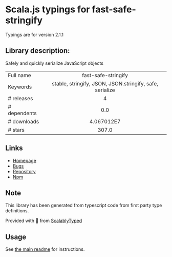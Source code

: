 
# Scala.js typings for fast-safe-stringify

Typings are for version 2.1.1

## Library description:
Safely and quickly serialize JavaScript objects

|                    |                 |
| ------------------ | :-------------: |
| Full name          | fast-safe-stringify |
| Keywords           | stable, stringify, JSON, JSON.stringify, safe, serialize |
| # releases         | 4 |
| # dependents       | 0.0 |
| # downloads        | 4.067012E7 |
| # stars            | 307.0 |

## Links
- [Homepage](https://github.com/davidmarkclements/fast-safe-stringify#readme)
- [Bugs](https://github.com/davidmarkclements/fast-safe-stringify/issues)
- [Repository](https://github.com/davidmarkclements/fast-safe-stringify)
- [Npm](https://www.npmjs.com/package/fast-safe-stringify)
    


## Note
This library has been generated from typescript code from first party type definitions.

Provided with :purple_heart: from [ScalablyTyped](https://github.com/oyvindberg/ScalablyTyped)

## Usage
See [the main readme](../../readme.md) for instructions.


